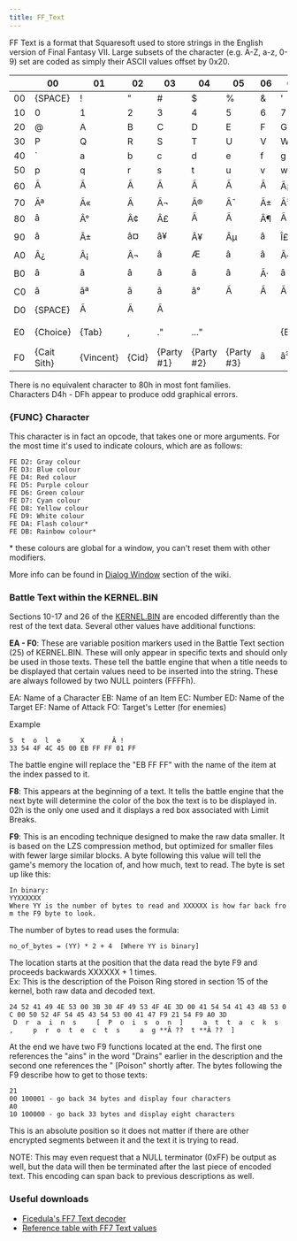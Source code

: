 ```yaml
---
title: FF_Text
---
```


FF Text is a format that Squaresoft used to store strings in the English version of Final Fantasy VII. Large subsets of the character (e.g. A-Z, a-z, 0-9) set are coded as simply their ASCII values offset by 0x20.

|     | 00          | 01        | 02    | 03          | 04          | 05          | 06  | 07    | 08        | 09         | 0A        | 0B        | 0C        | 0D       | 0E         | 0F       |
|-----|-------------|-----------|-------|-------------|-------------|-------------|-----|-------|-----------|------------|-----------|-----------|-----------|----------|------------|----------|
| 00  | {SPACE}     | !         | "     | \#          | $           | %           | &   | '     | (         | )          | \*        | \+        | ,         | \-       | .          | /        |
| 10  | 0           | 1         | 2     | 3           | 4           | 5           | 6   | 7     | 8         | 9          | :         | ;         | &lt;      | =        | &gt;       | ?        |
| 20  | @           | A         | B     | C           | D           | E           | F   | G     | H         | I          | J         | K         | L         | M        | N          | O        |
| 30  | P           | Q         | R     | S           | T           | U           | V   | W     | X         | Y          | Z         | \[       | \\        | \]       | ^          | \_       |
| 40  | \`          | a         | b     | c           | d           | e           | f   | g     | h         | i          | j         | k         | l         | m        | n          | o        |
| 50  | p           | q         | r     | s           | t           | u           | v   | w     | x         | y          | z         | {         | \|        | }        | \~         |          |
| 60  | Ã          | Ã        | Ã    | Ã          | Ã          | Ã          | Ã  | Ã¡    | Ã         | Ã¢         | Ã¤        | Ã£        | Ã¥        | Ã§       | Ã©         | Ã¨       |
| 70  | Ãª          | Ã«        | Ã­    | Ã¬          | Ã®          | Ã¯          | Ã±  | Ã³    | Ã²        | Ã´         | Ã¶        | Ãµ        | Ãº        | Ã¹       | Ã»         | Ã¼       |
| 80  | â         | Â°        | Â¢    | Â£          | Ã          | Ã          | Â¶  | Ã    | Â®        | Â©         | â¢       | Â´        | Â¨        | â       | Ã         | Ã       |
| 90  | â         | Â±        | â¤   | â¥         | Â¥          | Âµ          | â | Î£    | Î         | Ï         | â¡       | <u>Âª</u> | <u>Âº</u> | Î©       | Ã¦         | Ã¸       |
| A0  | Â¿          | Â¡        | Â¬    | â         | Æ          | â         | â | Â«    | Â»        | â¦        | {NOTHING} | Ã        | Ã        | Ã       | Å         | Å       |
| B0  | â         | â       | â   | â         | â         | â         | Ã·  | â   | Ã¿        | Å¸         | â       | Â¤        | â¹       | âº      | ï¬        | ï¬      |
| C0  | â          | âª       | â   | â         | â°         | Ã          | Ã  | Ã    | Ã        | Ã         | Ã­        | Ã®        | Ã¯        | Ã¬       | Ã         | Ã       |
| D0  | {SPACE}     | Ã        | Ã    | Ã          |             |             |     |       |           |            |           |           |           |          |            |          |
| E0  | {Choice}    | {Tab}     | ,     | ."          | ..."        |             |     | {EOL} | {New Scr} | {New Scr?} | {Cloud}   | {Barret}  | {Tifa}    | {Aerith} | {Red XIII} | {Yuffie} |
| F0  | {Cait Sith} | {Vincent} | {Cid} | {Party \#1} | {Party \#2} | {Party \#3} | ã | â³   | â       | â        |           |           |           |          | {FUNC}     | {END}    |

There is no equivalent character to 80h in most font families.  
Characters D4h - DFh appear to produce odd graphical errors.

### {FUNC} Character

This character is in fact an opcode, that takes one or more arguments. For the most time it's used to indicate colours, which are as follows:

`FE D2: Gray colour`  
`FE D3: Blue colour`  
`FE D4: Red colour`  
`FE D5: Purple colour`  
`FE D6: Green colour`  
`FE D7: Cyan colour`  
`FE D8: Yellow colour`  
`FE D9: White colour`  
`FE DA: Flash colour*`  
`FE DB: Rainbow colour*`

\* these colours are global for a window, you can't reset them with other modifiers.

More info can be found in [Dialog Window](Field/DialogWindow.md#Special_Letters) section of the wiki.

### Battle Text within the KERNEL.BIN

Sections 10-17 and 26 of the [KERNEL.BIN](Kernel/Kernel.bin.md) are encoded differently than the rest of the text data. Several other values have additional functions:

**EA - F0**: These are variable position markers used in the Battle Text section (25) of KERNEL.BIN. These will only appear in specific texts and should only be used in those texts. These tell the battle engine that when a title needs to be displayed that certain values need to be inserted into the string. These are always followed by two NULL pointers (FFFFh).

EA: Name of a Character EB: Name of an Item EC: Number ED: Name of the Target EF: Name of Attack FO: Target's Letter (for enemies)

Example

`S  t  o  l  e     X       Â !`  
`33 54 4F 4C 45 00 EB FF FF 01 FF`

The battle engine will replace the "EB FF FF" with the name of the item at the index passed to it.

**F8**: This appears at the beginning of a text. It tells the battle engine that the next byte will determine the color of the box the text is to be displayed in. 02h is the only one used and it displays a red box associated with Limit Breaks.

**F9**: This is an encoding technique designed to make the raw data smaller. It is based on the LZS compression method, but optimized for smaller files with fewer large similar blocks. A byte following this value will tell the game's memory the location of, and how much, text to read. The byte is set up like this:

`In binary:`  
`YYXXXXXX`  
`Where YY is the number of bytes to read and XXXXXX is how far back from the F9 byte to look.`

The number of bytes to read uses the formula:

`no_of_bytes = (YY) * 2 + 4  [Where YY is binary]`

The location starts at the position that the data read the byte F9 and proceeds backwards XXXXXX + 1 times.  
Ex: This is the description of the Poison Ring stored in section 15 of the kernel, both raw data and decoded text.

`24 52 41 49 4E 53 00 3B 30 4F 49 53 4F 4E 3D 00 41 54 54 41 43 4B 53 0C 00 50 52 4F 54 45 43 54 53 00 41 47 F9 21 54 F9 A0 3D`  
` D  r  a  i  n  s     [  P  o  i  s  o  n  ]     a  t  t  a  c  k  s  ,     p  r  o  t  e  c  t  s     a  g **Â ??  t **Â ??  ]`

At the end we have two F9 functions located at the end. The first one references the "ains" in the word "Drains" earlier in the description and the second one references the " \[Poison" shortly after. The bytes following the F9 describe how to get to those texts:

`21`  
`00 100001 - go back 34 bytes and display four characters`  
`A0`  
`10 100000 - go back 33 bytes and display eight characters`

This is an absolute position so it does not matter if there are other encrypted segments between it and the text it is trying to read.

NOTE: This may even request that a NULL terminator (0xFF) be output as well, but the data will then be terminated after the last piece of encoded text. This encoding can span back to previous descriptions as well.

### Useful downloads

-   [Ficedula's FF7 Text decoder](http://aaronserv.dyndns.org/hosting/qhimmwiki/ficedula_ff7textdecoder_1.00.zip)
-   [Reference table with FF7 Text values](http://www.subfan.pl/ff7pl/fieldtool.tbl)

